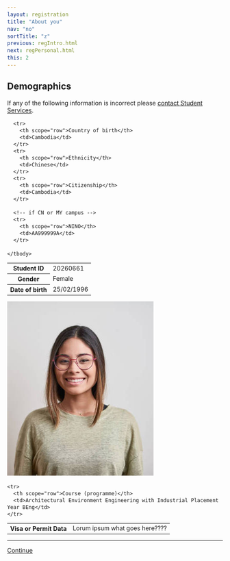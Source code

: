 ```yaml
---
layout: registration
title: "About you"
nav: "no"
sortTitle: "z"
previous: regIntro.html
next: regPersonal.html
this: 2
---
```


## Demographics

If any of the following information is incorrect please [contact Student Services](https://www.nottingham.ac.uk/studentservices/).

<div class="clearfix">
  <table class="table table-sm notFullWidth floatLeft">
    <tbody>
      <tr>
        <th scope="row">Student ID</th>
        <td>20260661</td>
      </tr>
      <tr>
        <th scope="row">Gender</th>
        <td>Female</td>
      </tr>
      <tr>
        <th scope="row">Date of birth</th>
        <td>25/02/1996</td>
      </tr>

      <tr>
        <th scope="row">Country of birth</th>
        <td>Cambodia</td>
      </tr>
      <tr>
        <th scope="row">Ethnicity</th>
        <td>Chinese</td>
      </tr>
      <tr>
        <th scope="row">Citizenship</th>
        <td>Cambodia</td>
      </tr>

      <!-- if CN or MY campus -->
      <tr>
        <th scope="row">NINO</th>
        <td>AA999999A</td>
      </tr>

    </tbody>
  </table>

  <img src="images/photo.jpg" class="photo floatLeft" alt="student photo"/>
</div>



<table class="table table-sm notFullWidth">
  <tbody>
    <tr>
      <th scope="row">Visa or Permit Data</th>
      <td>Lorum ipsum what goes here????</td>
    </tr>

    <tr>
      <th scope="row">Course (programme)</th>
      <td>Architectural Environment Engineering with Industrial Placement Year BEng</td>
    </tr>
  </tbody>
</table>

----

<div id="buttons">
  <a class="btn btn-primary" type="submit" href="{{page.next}}">Continue</a>
</div>
